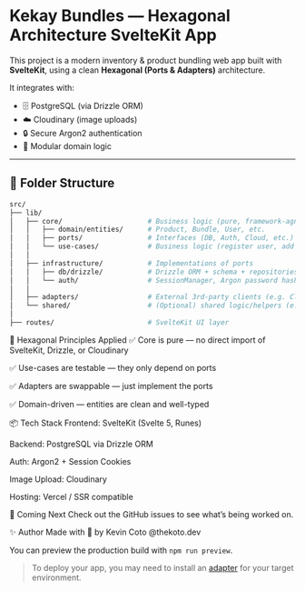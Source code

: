 # Kekay Bundles — Hexagonal Architecture SvelteKit App

This project is a modern inventory & product bundling web app built with **SvelteKit**, using a clean **Hexagonal (Ports & Adapters)** architecture.

It integrates with:
- 🗄️ PostgreSQL (via Drizzle ORM)
- ☁️ Cloudinary (image uploads)
- 🔒 Secure Argon2 authentication
- 🎯 Modular domain logic

---

## 🧱 Folder Structure

```bash
src/
├── lib/
│   ├── core/                     # Business logic (pure, framework-agnostic)
│   │   ├── domain/entities/      # Product, Bundle, User, etc.
│   │   ├── ports/                # Interfaces (DB, Auth, Cloud, etc.)
│   │   └── use-cases/            # Business logic (register user, add product)
│   │
│   ├── infrastructure/           # Implementations of ports
│   │   ├── db/drizzle/           # Drizzle ORM + schema + repositories
│   │   └── auth/                 # SessionManager, Argon password hasher
│   │
│   ├── adapters/                 # External 3rd-party clients (e.g. Cloudinary)
│   └── shared/                   # (Optional) shared logic/helpers (e.g. config, utils)
│
├── routes/                       # SvelteKit UI layer
```
🧠 Hexagonal Principles Applied
✅ Core is pure — no direct import of SvelteKit, Drizzle, or Cloudinary

✅ Use-cases are testable — they only depend on ports

✅ Adapters are swappable — just implement the ports

✅ Domain-driven — entities are clean and well-typed

📦 Tech Stack
Frontend: SvelteKit (Svelte 5, Runes)

Backend: PostgreSQL via Drizzle ORM

Auth: Argon2 + Session Cookies

Image Upload: Cloudinary

Hosting: Vercel / SSR compatible

🚧 Coming Next
Check out the GitHub issues to see what’s being worked on.

✨ Author
Made with 💪 by Kevin Coto
@thekoto.dev

You can preview the production build with `npm run preview`.

> To deploy your app, you may need to install an [adapter](https://svelte.dev/docs/kit/adapters) for your target environment.
